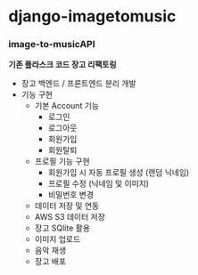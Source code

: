 # django-imagetomusic

### image-to-musicAPI
**기존 플라스크 코드 장고 리팩토링**
- 장고 백엔드 / 프론트엔드 분리 개발 
- 기능 구현
  - 기본 Account 기능
    - 로그인
    - 로그아웃
    - 회원가입
    - 회원탈퇴
  - 프로필 기능 구현
    - 회원가입 시 자동 프로필 생성 (랜덤 닉네임)
    - 프로필 수정 (닉네임 및 이미지)
    - 비밀번호 변경
  - 데이터 저장 및 연동
  - AWS S3 데이터 저장
  - 장고 SQlite 활용
  - 이미지 업로드
  - 음악 재생
  - 장고 배포
